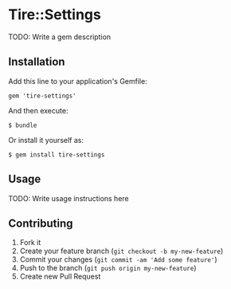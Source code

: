 # Tire::Settings

TODO: Write a gem description

## Installation

Add this line to your application's Gemfile:

    gem 'tire-settings'

And then execute:

    $ bundle

Or install it yourself as:

    $ gem install tire-settings

## Usage

TODO: Write usage instructions here

## Contributing

1. Fork it
2. Create your feature branch (`git checkout -b my-new-feature`)
3. Commit your changes (`git commit -am 'Add some feature'`)
4. Push to the branch (`git push origin my-new-feature`)
5. Create new Pull Request
